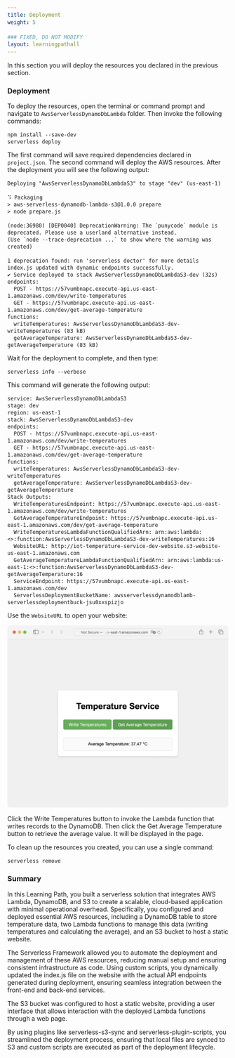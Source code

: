```yaml
---
title: Deployment
weight: 5

### FIXED, DO NOT MODIFY
layout: learningpathall
---
```

In this section you will deploy the resources you declared in the previous section.

### Deployment
To deploy the resources, open the terminal or command prompt and navigate to `AwsServerlessDynamoDbLambda` folder. Then invoke the following commands:

```console
npm install --save-dev   
serverless deploy
```

The first command will save required dependencies declared in `project.json`. The second command will deploy the AWS resources. After the deployment you will see the following output:

```output
Deploying "AwsServerlessDynamoDbLambdaS3" to stage "dev" (us-east-1)

⠹ Packaging
> aws-serverless-dynamodb-lambda-s3@1.0.0 prepare
> node prepare.js

(node:36980) [DEP0040] DeprecationWarning: The `punycode` module is deprecated. Please use a userland alternative instead.
(Use `node --trace-deprecation ...` to show where the warning was created)

1 deprecation found: run 'serverless doctor' for more details
index.js updated with dynamic endpoints successfully.
✔ Service deployed to stack AwsServerlessDynamoDbLambdaS3-dev (32s)
endpoints:
  POST - https://57vumbnapc.execute-api.us-east-1.amazonaws.com/dev/write-temperatures
  GET - https://57vumbnapc.execute-api.us-east-1.amazonaws.com/dev/get-average-temperature
functions:
  writeTemperatures: AwsServerlessDynamoDbLambdaS3-dev-writeTemperatures (83 kB)
  getAverageTemperature: AwsServerlessDynamoDbLambdaS3-dev-getAverageTemperature (83 kB)
```

Wait for the deployment to complete, and then type:

```console
serverless info --verbose
```

This command will generate the following output:
```output
service: AwsServerlessDynamoDbLambdaS3
stage: dev
region: us-east-1
stack: AwsServerlessDynamoDbLambdaS3-dev
endpoints:
  POST - https://57vumbnapc.execute-api.us-east-1.amazonaws.com/dev/write-temperatures
  GET - https://57vumbnapc.execute-api.us-east-1.amazonaws.com/dev/get-average-temperature
functions:
  writeTemperatures: AwsServerlessDynamoDbLambdaS3-dev-writeTemperatures
  getAverageTemperature: AwsServerlessDynamoDbLambdaS3-dev-getAverageTemperature
Stack Outputs:
  WriteTemperaturesEndpoint: https://57vumbnapc.execute-api.us-east-1.amazonaws.com/dev/write-temperatures
  GetAverageTemperatureEndpoint: https://57vumbnapc.execute-api.us-east-1.amazonaws.com/dev/get-average-temperature
  WriteTemperaturesLambdaFunctionQualifiedArn: arn:aws:lambda:<>:function:AwsServerlessDynamoDbLambdaS3-dev-writeTemperatures:16
  WebsiteURL: http://iot-temperature-service-dev-website.s3-website-us-east-1.amazonaws.com
  GetAverageTemperatureLambdaFunctionQualifiedArn: arn:aws:lambda:us-east-1:<>:function:AwsServerlessDynamoDbLambdaS3-dev-getAverageTemperature:16
  ServiceEndpoint: https://57vumbnapc.execute-api.us-east-1.amazonaws.com/dev
  ServerlessDeploymentBucketName: awsserverlessdynamodblamb-serverlessdeploymentbuck-jsu0xxspizjo
```

Use the `WebsiteURL` to open your website:

![fig1](figures/01.png)

Click the Write Temperatures button to invoke the Lambda function that writes records to the DynamoDB. Then click the Get Average Temperature button to retrieve the average value. It will be displayed in the page.

To clean up the resources you created, you can use a single command:

```console
serverless remove
```

### Summary
In this Learning Path, you built a serverless solution that integrates AWS Lambda, DynamoDB, and S3 to create a scalable, cloud-based application with minimal operational overhead. Specifically, you configured and deployed essential AWS resources, including a DynamoDB table to store temperature data, two Lambda functions to manage this data (writing temperatures and calculating the average), and an S3 bucket to host a static website.

The Serverless Framework allowed you to automate the deployment and management of these AWS resources, reducing manual setup and ensuring consistent infrastructure as code. Using custom scripts, you dynamically updated the index.js file on the website with the actual API endpoints generated during deployment, ensuring seamless integration between the front-end and back-end services.

The S3 bucket was configured to host a static website, providing a user interface that allows interaction with the deployed Lambda functions through a web page.

By using plugins like serverless-s3-sync and serverless-plugin-scripts, you streamlined the deployment process, ensuring that local files are synced to S3 and custom scripts are executed as part of the deployment lifecycle.
